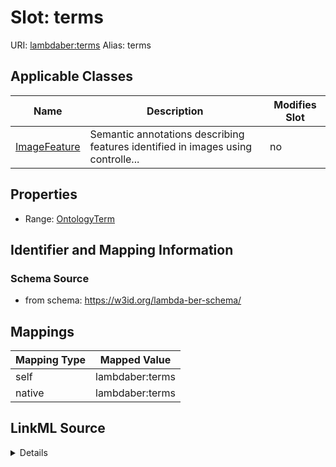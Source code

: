 

# Slot: terms 



URI: [lambdaber:terms](https://w3id.org/lambda-ber-schema/terms)
Alias: terms

<!-- no inheritance hierarchy -->





## Applicable Classes

| Name | Description | Modifies Slot |
| --- | --- | --- |
| [ImageFeature](ImageFeature.md) | Semantic annotations describing features identified in images using controlle... |  no  |






## Properties

* Range: [OntologyTerm](OntologyTerm.md)




## Identifier and Mapping Information






### Schema Source


* from schema: https://w3id.org/lambda-ber-schema/




## Mappings

| Mapping Type | Mapped Value |
| ---  | ---  |
| self | lambdaber:terms |
| native | lambdaber:terms |




## LinkML Source

<details>
```yaml
name: terms
from_schema: https://w3id.org/lambda-ber-schema/
rank: 1000
alias: terms
owner: ImageFeature
domain_of:
- ImageFeature
range: OntologyTerm

```
</details>